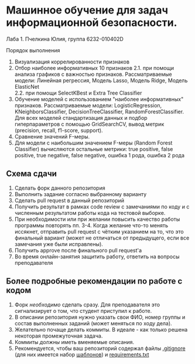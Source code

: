 # Машинное обучение для задач информационной безопасности. 
Лаба 1. 
Пчелкина Юлия, группа 6232-010402D

Порядок выполнения
1. Визуализация коррелированности признаков
2. Отбор наиболее информативных 10 признаков
2.1. при помощи анализа графиков с важностью признаков. Рассматриваемые модели: Линейная регрессия, Модель Lasso, Модель Ridge, Модель ElasticNet   
2.2. при помощи SelectKBest и Extra Tree Classifier
3. Обучение моделей с использованием "наиболее информативных" признаков. Рассматриваемые модели: LogisticRegression, KNeighborsClassifier, DecisionTreeClassifier, RandomForestClassifier. Для всех моделей стандартизация данных и подбор гиперпараметров с помощью GridSearchCV, вывод метрик (precision, recall, f1-score, support).
4. Сравнение значений F-меры.
5. Для модели с наибольшим значением F-меры (Random Forest Classifier) вычисляются остальные метрики: true positive, false positive, true negative, false negative, ошибка 1 рода, ошибка 2 рода   




## Схема сдачи

1. Сделать форк данного репозитория
2. Выполнить задание согласно выбранному варианту
3. Сделать pull request в данный репозиторий
4. Получить результат в рамках code review с замечаниями по коду и с численным результатом работы кода на тестовой выборке.
5. При необходимости или при желании повысить качество работы программы повторять пп. 3-4. Когда желание что-то менять иссякнет, отправить pull request с чётким указанием на то, что это финальный вариант (может не отличаться от предыдущего, если все замечания уже были исправлены).
7. Получить approve после финального pull request'а
8. Во время онлайн-занятия защитить работу, ответить на вопросы преподавателя

## Более подробные рекомендации по работе с кодом

1. Форк *необходимо* сделать сразу. Для преподавателя это сигнализирует о том, что студент приступил к работе.
2. В описании репозитория нужно указать свои ФИО, номер группы и состав выполненных заданий (может меняться по ходу дела).
3. Желательно почаще делать коммиты. В идеале - как только решена некоторая промежуточная задача.
4. Коммиты *должны* иметь вменяемые описания.
5. Рекомендуется, чтобы ваш репозиторий содержал файлы [.gitignore](https://docs.github.com/en/get-started/getting-started-with-git/ignoring-files) (для них имеется набор [шаблонов](https://github.com/github/gitignore)) и [requirements.txt](https://www.jetbrains.com/help/pycharm/managing-dependencies.html#create-requirements)
